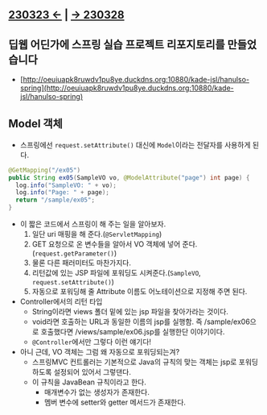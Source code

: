 ﻿#

## [230323 ←](../../230130-_Spring/230323/) | [→ 230328](../../230130-_Spring/230328/)

## 딥웹 어딘가에 스프링 실습 프로젝트 리포지토리를 만들었습니다

- [http://oeuiuapk8ruwdv1pu8ye.duckdns.org:10880/kade-jsl/hanulso-spring](http://oeuiuapk8ruwdv1pu8ye.duckdns.org:10880/kade-jsl/hanulso-spring)

## Model 객체

- 스프링에선 `request.setAttribute()` 대신에 `Model`이라는 전달자를 사용하게 된다.

```java
@GetMapping("/ex05")
public String ex05(SampleVO vo, @ModelAttribute("page") int page) {
  log.info("SampleVO: " + vo);
  log.info("Page: " + page);
  return "/sample/ex05";
}
```

- 이 짧은 코드에서 스프링이 해 주는 일을 알아보자.
  1. 일단 uri 매핑을 해 준다.(`@ServletMapping`)
  1. GET 요청으로 온 변수들을 알아서 VO 객체에 넣어 준다.(`request.getParameter()`)
  1. 물론 다른 패러미터도 마찬가지다.
  1. 리턴값에 있는 JSP 파일에 포워딩도 시켜준다.(`SampleVO`, `request.setAttribute()`)
  1. 자동으로 포워딩해 줄 Attribute 이름도 어노테이션으로 지정해 주면 된다.
- Controller에서의 리턴 타입
  - String이라면 views 폴더 밑에 있는 jsp 파일을 찾아가라는 것이다.
  - void라면 호출하는 URL과 동일한 이름의 jsp를 실행함. 즉 /sample/ex06으로 호출했다면 /views/sample/ex06.jsp를 실행한단 이야기이다.
  - `@Controller`에서만 그렇다 이런 얘기다!
- 아니 근데, VO 객체는 그럼 왜 자동으로 포워딩되는겨?
  - 스프링MVC 컨트롤러는 기본적으로 Java의 규칙의 맞는 객체는 jsp로 포워딩하도록 설정되어 있어서 그렇댄다.
  - 이 규칙을 JavaBean 규칙이라고 한다.
    - 매개변수가 없는 생성자가 존재한다.
    - 멤버 변수에 setter와 getter 메서드가 존재한다.
